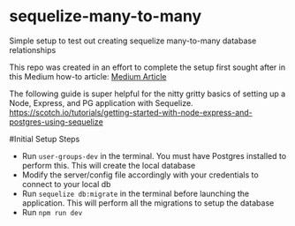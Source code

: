 # sequelize-many-to-many

Simple setup to test out creating sequelize many-to-many database relationships

This repo was created in an effort to complete the setup first sought after in this Medium how-to article: 
[Medium Article](https://medium.com/@THEozmic/how-to-create-many-to-many-relationship-using-sequelize-orm-postgres-on-express-677753a3edb5)

The following guide is super helpful for the nitty gritty basics of setting up a Node, Express, and PG application with Sequelize.
https://scotch.io/tutorials/getting-started-with-node-express-and-postgres-using-sequelize

#Initial Setup Steps
- Run `user-groups-dev` in the terminal. You must have Postgres installed to perform this. This will create the local database
- Modify the server/config file accordingly with your credentials to connect to your local db
- Run `sequelize db:migrate` in the terminal before launching the application. This will perform all the migrations to setup the database
- Run `npm run dev` 
